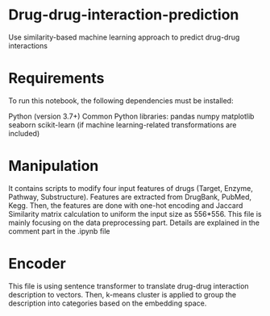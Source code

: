 # Drug-drug-interaction-prediction
Use similarity-based machine learning approach to predict drug-drug interactions


# Requirements
To run this notebook, the following dependencies must be installed:

Python (version 3.7+)
Common Python libraries:
pandas
numpy
matplotlib
seaborn
scikit-learn (if machine learning-related transformations are included)

# Manipulation
It contains scripts to modify four input features of drugs (Target, Enzyme, Pathway, Substructure). Features are extracted from DrugBank, PubMed, Kegg. Then, the features are done with one-hot encoding and Jaccard Similarity matrix calculation to uniform the input size as 556*556. This file is mainly focusing on the data preprocessing part. Details are explained in the comment part in the .ipynb file

# Encoder
This file is using sentence transformer to translate drug-drug interaction description to vectors. Then, k-means cluster is applied to group the description into categories based on the embedding space.
